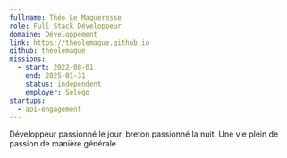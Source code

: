 ```yaml
---
fullname: Théo Le Magueresse
role: Full Stack Développeur
domaine: Développement
link: https://theolemague.github.io
github: theolemague
missions:
  - start: 2022-08-01
    end: 2025-01-31
    status: independent
    employer: Selego
startups:
  - api-engagement
---
```


Développeur passionné le jour, breton passionné la nuit. Une vie plein de passion de manière générale
